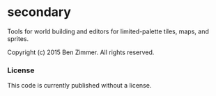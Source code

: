 # secondary
Tools for world building and editors for limited-palette tiles, maps, and sprites.

Copyright (c) 2015 Ben Zimmer. All rights reserved.

### License
This code is currently published without a license.
